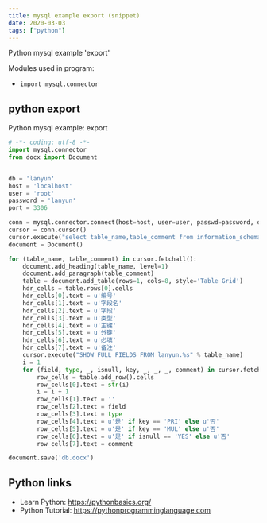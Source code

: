 ```yaml
---
title: mysql example export (snippet)
date: 2020-03-03
tags: ["python"]
---
```

Python mysql example 'export'


Modules used in program: 
* `import mysql.connector`

## python export

Python mysql example: export

```python
# -*- coding: utf-8 -*-
import mysql.connector
from docx import Document


db = 'lanyun'
host = 'localhost'
user = 'root'
password = 'lanyun'
port = 3306

conn = mysql.connector.connect(host=host, user=user, passwd=password, db=db, port=port)
cursor = conn.cursor()
cursor.execute("select table_name,table_comment from information_schema.tables where table_schema = 'lanyun'")
document = Document()

for (table_name, table_comment) in cursor.fetchall():
    document.add_heading(table_name, level=1)
    document.add_paragraph(table_comment)
    table = document.add_table(rows=1, cols=8, style='Table Grid')
    hdr_cells = table.rows[0].cells
    hdr_cells[0].text = u'编号'
    hdr_cells[1].text = u'字段名'
    hdr_cells[2].text = u'字段'
    hdr_cells[3].text = u'类型'
    hdr_cells[4].text = u'主键'
    hdr_cells[5].text = u'外键'
    hdr_cells[6].text = u'必填'
    hdr_cells[7].text = u'备注'
    cursor.execute("SHOW FULL FIELDS FROM lanyun.%s" % table_name)
    i = 1
    for (field, type, _, isnull, key, _, _, _, comment) in cursor.fetchall():
        row_cells = table.add_row().cells
        row_cells[0].text = str(i)
        i = i + 1
        row_cells[1].text = ''
        row_cells[2].text = field
        row_cells[3].text = type
        row_cells[4].text = u'是' if key == 'PRI' else u'否'
        row_cells[5].text = u'是' if key == 'MUL' else u'否'
        row_cells[6].text = u'是' if isnull == 'YES' else u'否'
        row_cells[7].text = comment

document.save('db.docx')

```

## Python links

- Learn Python: https://pythonbasics.org/
- Python Tutorial: https://pythonprogramminglanguage.com
